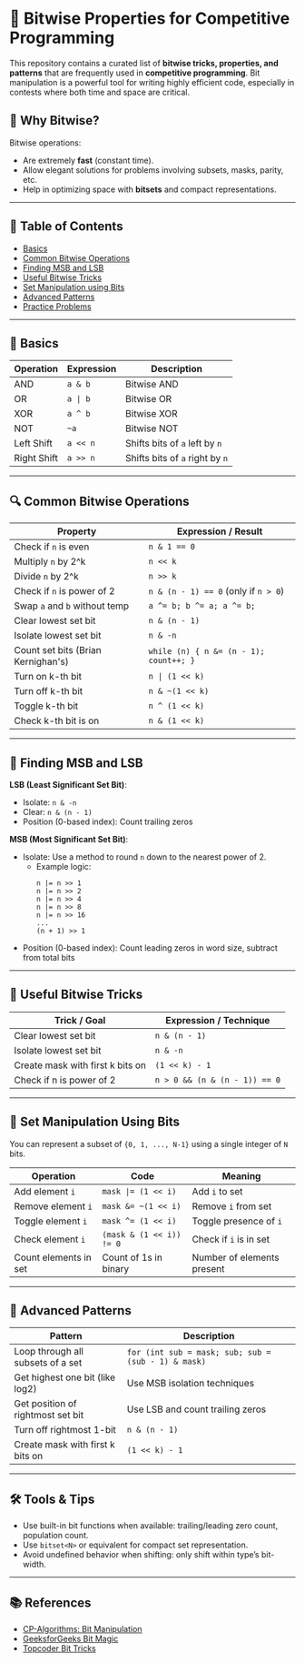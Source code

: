 
# 🔧 Bitwise Properties for Competitive Programming

This repository contains a curated list of **bitwise tricks, properties, and patterns** that are frequently used in **competitive programming**. Bit manipulation is a powerful tool for writing highly efficient code, especially in contests where both time and space are critical.

## 🚀 Why Bitwise?

Bitwise operations:
- Are extremely **fast** (constant time).
- Allow elegant solutions for problems involving subsets, masks, parity, etc.
- Help in optimizing space with **bitsets** and compact representations.

---

## 📘 Table of Contents

- [Basics](#basics)
- [Common Bitwise Operations](#common-bitwise-operations)
- [Finding MSB and LSB](#finding-msb-and-lsb)
- [Useful Bitwise Tricks](#useful-bitwise-tricks)
- [Set Manipulation using Bits](#set-manipulation-using-bits)
- [Advanced Patterns](#advanced-patterns)
- [Practice Problems](#practice-problems)

---

## 🧱 Basics

| Operation        | Expression       | Description                        |
|------------------|------------------|------------------------------------|
| AND              | `a & b`          | Bitwise AND                        |
| OR               | `a \| b`          | Bitwise OR                         |
| XOR              | `a ^ b`          | Bitwise XOR                        |
| NOT              | `~a`             | Bitwise NOT                        |
| Left Shift       | `a << n`         | Shifts bits of `a` left by `n`     |
| Right Shift      | `a >> n`         | Shifts bits of `a` right by `n`    |

---

## 🔍 Common Bitwise Operations

| Property                             | Expression / Result                      |
|--------------------------------------|------------------------------------------|
| Check if `n` is even                 | `n & 1 == 0`                              |
| Multiply `n` by 2^k                  | `n << k`                                  |
| Divide `n` by 2^k                    | `n >> k`                                  |
| Check if `n` is power of 2           | `n & (n - 1) == 0` (only if `n > 0`)      |
| Swap `a` and `b` without temp        | `a ^= b; b ^= a; a ^= b;`                 |
| Clear lowest set bit                | `n & (n - 1)`                             |
| Isolate lowest set bit              | `n & -n`                                  |
| Count set bits (Brian Kernighan's)  | `while (n) { n &= (n - 1); count++; }`    |
| Turn on k-th bit                    | `n \| (1 << k)`                            |
| Turn off k-th bit                   | `n & ~(1 << k)`                           |
| Toggle k-th bit                     | `n ^ (1 << k)`                            |
| Check k-th bit is on                | `n & (1 << k)`                            |

---

## 🔦 Finding MSB and LSB

**LSB (Least Significant Set Bit)**:
- Isolate: `n & -n`
- Clear: `n & (n - 1)`
- Position (0-based index): Count trailing zeros

**MSB (Most Significant Set Bit)**:
- Isolate: Use a method to round `n` down to the nearest power of 2.
    - Example logic:
        ```
        n |= n >> 1
        n |= n >> 2
        n |= n >> 4
        n |= n >> 8
        n |= n >> 16
        ...
        (n + 1) >> 1
        ```
- Position (0-based index): Count leading zeros in word size, subtract from total bits

---

## 🧠 Useful Bitwise Tricks

| Trick / Goal                        | Expression / Technique                   |
|------------------------------------|------------------------------------------|
| Clear lowest set bit               | `n & (n - 1)`                             |
| Isolate lowest set bit             | `n & -n`                                  |
| Create mask with first k bits on   | `(1 << k) - 1`                            |
| Check if n is power of 2           | `n > 0 && (n & (n - 1)) == 0`             |

---

## 🧮 Set Manipulation Using Bits

You can represent a subset of `{0, 1, ..., N-1}` using a single integer of `N` bits.

| Operation               | Code                      | Meaning                      |
|------------------------|---------------------------|------------------------------|
| Add element `i`        | `mask \|= (1 << i)`         | Add `i` to set               |
| Remove element `i`     | `mask &= ~(1 << i)`        | Remove `i` from set          |
| Toggle element `i`     | `mask ^= (1 << i)`         | Toggle presence of `i`       |
| Check element `i`      | `(mask & (1 << i)) != 0`   | Check if `i` is in set       |
| Count elements in set  | Count of 1s in binary      | Number of elements present   |

---

## 🧠 Advanced Patterns

| Pattern                                 | Description                                 |
|----------------------------------------|---------------------------------------------|
| Loop through all subsets of a set      | `for (int sub = mask; sub; sub = (sub - 1) & mask)` |
| Get highest one bit (like log2)        | Use MSB isolation techniques                |
| Get position of rightmost set bit      | Use LSB and count trailing zeros            |
| Turn off rightmost 1-bit               | `n & (n - 1)`                               |
| Create mask with first k bits on       | `(1 << k) - 1`                              |

---



## 🛠 Tools & Tips

- Use built-in bit functions when available: trailing/leading zero count, population count.
- Use `bitset<N>` or equivalent for compact set representation.
- Avoid undefined behavior when shifting: only shift within type’s bit-width.

---

## 📚 References

- [CP-Algorithms: Bit Manipulation](https://cp-algorithms.com/)
- [GeeksforGeeks Bit Magic](https://www.geeksforgeeks.org/bitwise-operators-in-c-cpp/)
- [Topcoder Bit Tricks](https://www.topcoder.com/thrive/articles/Bit%20Manipulation%20-%20Basics)
